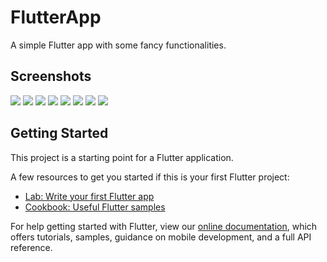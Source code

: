 # FlutterApp

A simple Flutter app with some fancy functionalities.

## Screenshots
![](screenshots/HomePage.png)
![](screenshots/Drawer.png)
![](screenshots/Quiz1.png)
![](screenshots/Quiz5.png)
![](screenshots/Weather1.png)
![](screenshots/Weather2.png)
![](screenshots/Gallery1.png)
![](screenshots/Gallery2.png)

## Getting Started


This project is a starting point for a Flutter application.

A few resources to get you started if this is your first Flutter project:

- [Lab: Write your first Flutter app](https://flutter.dev/docs/get-started/codelab)
- [Cookbook: Useful Flutter samples](https://flutter.dev/docs/cookbook)

For help getting started with Flutter, view our
[online documentation](https://flutter.dev/docs), which offers tutorials,
samples, guidance on mobile development, and a full API reference.
